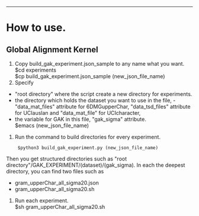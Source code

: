 

-----
# How to use.

## Global Alignment Kernel
1. Copy build_gak_experiment.json_sample to any name what you want.  
        $cd experiments  
        $cp build_gak_experiment.json_sample (new_json_file_name)
1. Specify
- "root directory" where the script create a new directory for experiments.
- the directory which holds the dataset you want to use in the file,
      - "data_mat_files" attribute for 6DMGupperChar, "data_tsd_files" attribute for UCIauslan and "data_mat_file" for UCIcharacter,
- the variable for GAK in this file, "gak_sigma" attribute.  
        $emacs (new_json_file_name)
1. Run the command to build directories for every experiment.

        $python3 build_gak_experiment.py (new_json_file_name)  
Then you get structured directories such as "root directory"/GAK_EXPERIMENT/(dataset)/(gak_sigma). In each the deepest directory, you can find two files such as 
- gram_upperChar_all_sigma20.json
- gram_upperChar_all_sigma20.sh
1. Run each experiment.  
        $sh gram_upperChar_all_sigma20.sh


